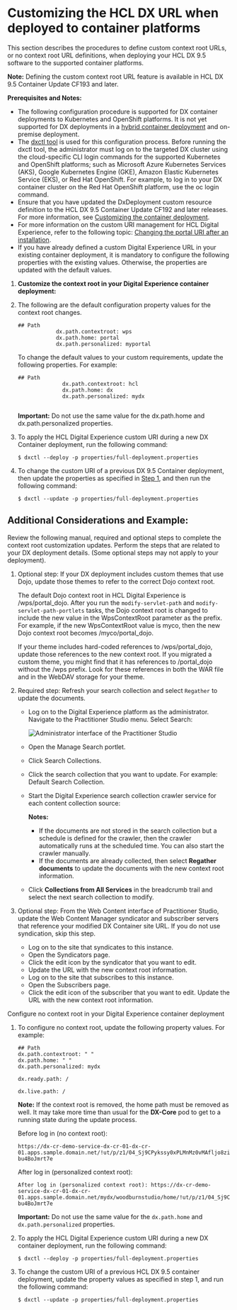 # Customizing the HCL DX URL when deployed to container platforms

This section describes the procedures to define custom context root URLs, or no context root URL definitions, when deploying your HCL DX 9.5 software to the supported container platforms.

**Note:** Defining the custom context root URL feature is available in HCL DX 9.5 Container Update CF193 and later.

**Prerequisites and Notes:**

-   The following configuration procedure is supported for DX container deployments to Kubernetes and OpenShift platforms. It is not yet supported for DX deployments in a [hybrid container deployment](hybrid_deployment_operator.md) and on-premise deployment.
-   The [dxctl tool](dxtools_dxctl.md) is used for this configuration process. Before running the dxctl tool, the administrator must log on to the targeted DX cluster using the cloud-specific CLI login commands for the supported Kubernetes and OpenShift platforms; such as Microsoft Azure Kubernetes Services \(AKS\), Google Kubernetes Engine \(GKE\), Amazon Elastic Kubernetes Service \(EKS\), or Red Hat OpenShift. For example, to log in to your DX container cluster on the Red Hat OpenShift platform, use the oc login command.
-   Ensure that you have updated the DxDeployment custom resource definition to the HCL DX 9.5 Container Update CF192 and later releases. For more information, see [Customizing the container deployment](customizing_container_deployment.md).
-   For more information on the custom URI management for HCL Digital Experience, refer to the following topic: [Changing the portal URI after an installation](../config/cfg_intr.md).
-   If you have already defined a custom Digital Experience URL in your existing container deployment, it is mandatory to configure the following properties with the existing values. Otherwise, the properties are updated with the default values.

1.  **Customize the context root in your Digital Experience container deployment:**
2.  The following are the default configuration property values for the context root changes.

    ```
    ## Path
                dx.path.contextroot: wps
                dx.path.home: portal
                dx.path.personalized: myportal
    ```

    To change the default values to your custom requirements, update the following properties. For example:

    ```
    ## Path
                  dx.path.contextroot: hcl
                  dx.path.home: dx
                  dx.path.personalized: mydx
                
    ```

    **Important:** Do not use the same value for the dx.path.home and dx.path.personalized properties.

3.  To apply the HCL Digital Experience custom URI during a new DX Container deployment, run the following command:

    ```
    $ dxctl --deploy -p properties/full-deployment.properties
    ```

4.  To change the custom URI of a previous DX 9.5 Container deployment, then update the properties as specified in [Step 1](#customizeURIproperties), and then run the following command:

    ```
    $ dxctl --update -p properties/full-deployment.properties
    ```


## Additional Considerations and Example:

Review the following manual, required and optional steps to complete the context root customization updates. Perform the steps that are related to your DX deployment details. \(Some optional steps may not apply to your deployment\).

1.  Optional step: If your DX deployment includes custom themes that use Dojo, update those themes to refer to the correct Dojo context root.

    The default Dojo context root in HCL Digital Experience is /wps/portal\_dojo. After you run the `modify-servlet-path` and `modify-servlet-path-portlets` tasks, the Dojo context root is changed to include the new value in the WpsContextRoot parameter as the prefix. For example, if the new WpsContextRoot value is myco, then the new Dojo context root becomes /myco/portal\_dojo.

    If your theme includes hard-coded references to /wps/portal\_dojo, update those references to the new context root. If you migrated a custom theme, you might find that it has references to /portal\_dojo without the /wps prefix. Look for these references in both the WAR file and in the WebDAV storage for your theme.

2.  Required step: Refresh your search collection and select `Regather` to update the documents.
    -   Log on to the Digital Experience platform as the administrator. Navigate to the Practitioner Studio menu. Select Search:

        ![Administrator interface of the Practitioner Studio](../images/ps_admin_interface.png "Practitioner Studio Administrator interface")

    -   Open the Manage Search portlet.
    -   Click Search Collections.
    -   Click the search collection that you want to update. For example: Default Search Collection.
    -   Start the Digital Experience search collection crawler service for each content collection source:

        **Notes:**

        -   If the documents are not stored in the search collection but a schedule is defined for the crawler, then the crawler automatically runs at the scheduled time. You can also start the crawler manually.
        -   If the documents are already collected, then select **Regather documents** to update the documents with the new context root information.
    -   Click **Collections from All Services** in the breadcrumb trail and select the next search collection to modify.
3.  Optional step: From the Web Content interface of Practitioner Studio, update the Web Content Manager syndicator and subscriber servers that reference your modified DX Container site URL. If you do not use syndication, skip this step.
    -   Log on to the site that syndicates to this instance.
    -   Open the Syndicators page.
    -   Click the edit icon by the syndicator that you want to edit.
    -   Update the URL with the new context root information.
    -   Log on to the site that subscribes to this instance.
    -   Open the Subscribers page.
    -   Click the edit icon of the subscriber that you want to edit. Update the URL with the new context root information.

Configure no context root in your Digital Experience container deployment

1.  To configure no context root, update the following property values. For example:

    ```
    ## Path
    dx.path.contextroot: " "
    dx.path.home: " "
    dx.path.personalized: mydx
    
    dx.ready.path: /
    
    dx.live.path: /
    ```

    **Note:** If the context root is removed, the home path must be removed as well. It may take more time than usual for the **DX-Core** pod to get to a running state during the update process.

    Before log in \(no context root\):

    ```
    https://dx-cr-demo-service-dx-cr-01-dx-cr-01.apps.sample.domain.net/!ut/p/z1/04_Sj9CPykssy0xPLMnMz0vMAfljo8ziDVCAo4FTkJGTsYGBu7OJfjhYgbmHi7u7oYFhgL-bu4BoJmrt7e
    ```

    After log in \(personalized context root\):

    ```
    After log in (personalized context root): https://dx-cr-demo-service-dx-cr-01-dx-cr-01.apps.sample.domain.net/mydx/woodburnstudio/home/!ut/p/z1/04_Sj9CPykssy0xPLMnMz0vMAfljo8ziDVCAo4FTkJGTsYGBu7OJfjhYgbmHi7u7oYFhgL-bu4BoJmrt7e
    ```

    **Important:** Do not use the same value for the `dx.path.home` and `dx.path.personalized` properties.

2.  To apply the HCL Digital Experience custom URI during a new DX container deployment, run the following command:

    ```
    $ dxctl --deploy -p properties/full-deployment.properties
    ```

3.  To change the custom URI of a previous HCL DX 9.5 container deployment, update the property values as specified in step 1, and run the following command:

    ```
    $ dxctl --update -p properties/full-deployment.properties
    ```


